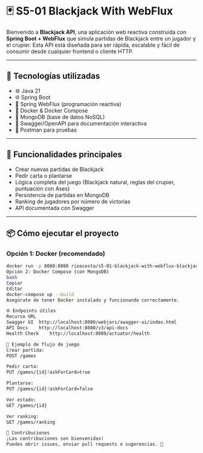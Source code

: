 # 🃏 S5-01 Blackjack With WebFlux

Bienvenido a **Blackjack API**, una aplicación web reactiva construida con **Spring Boot + WebFlux** que simula partidas de Blackjack entre un jugador y el crupier. Esta API está diseñada para ser rápida, escalable y fácil de consumir desde cualquier frontend o cliente HTTP.

---

## 🚀 Tecnologías utilizadas

- ⚙️ Java 21
- 🌐 Spring Boot 
- 🔁 Spring WebFlux (programación reactiva)
- 🐳 Docker & Docker Compose
- 🍃 MongoDB (base de datos NoSQL)
- 📄 Swagger/OpenAPI para documentación interactiva
- 📄 Postman para pruebas

---

## 🧠 Funcionalidades principales

- Crear nuevas partidas de Blackjack
- Pedir carta o plantarse
- Lógica completa del juego (Blackjack natural, reglas del crupier, puntuación con Ases)
- Persistencia de partidas en MongoDB
- Ranking de jugadores por número de victorias
- API documentada con Swagger

---

## 📦 Cómo ejecutar el proyecto

### Opción 1: Docker (recomendado)

```bash
docker run -p 8080:8080 rioacosta/s5-01-blackjack-with-webflux-blackjack-api:1.0
Opción 2: Docker Compose (con MongoDB)
bash
Copiar
Editar
docker-compose up --build
Asegúrate de tener Docker instalado y funcionando correctamente.

🌐 Endpoints útiles
Recurso	URL
Swagger UI	http://localhost:8080/webjars/swagger-ui/index.html
API Docs	http://localhost:8080/v3/api-docs
Health Check	http://localhost:8080/actuator/health

🧪 Ejemplo de flujo de juego
Crear partida:
POST /games

Pedir carta:
PUT /games/{id}?askForCard=true

Plantarse:
PUT /games/{id}?askForCard=false

Ver estado:
GET /games/{id}

Ver ranking:
GET /games/ranking

🤝 Contribuciones
¡Las contribuciones son bienvenidas!
Puedes abrir issues, enviar pull requests o sugerencias. 🙌
